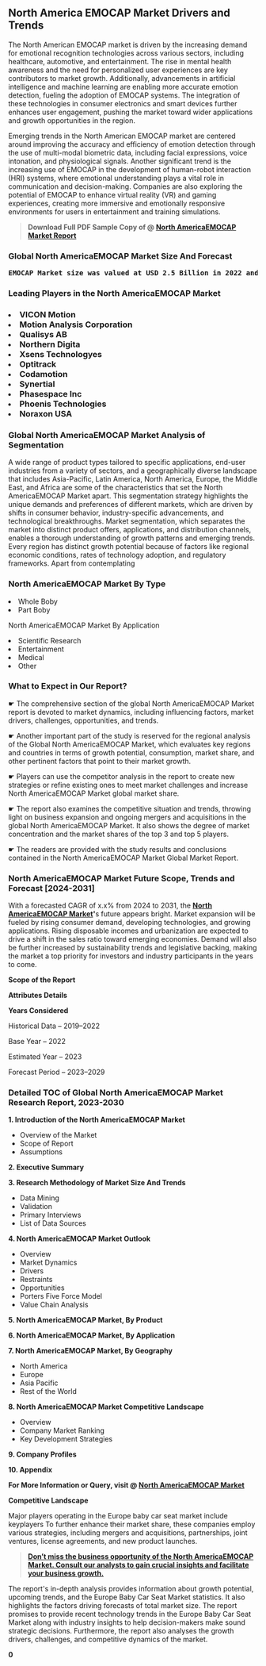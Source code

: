 <p><h2>North America EMOCAP Market Drivers and Trends</h2><p>The North American EMOCAP market is driven by the increasing demand for emotional recognition technologies across various sectors, including healthcare, automotive, and entertainment. The rise in mental health awareness and the need for personalized user experiences are key contributors to market growth. Additionally, advancements in artificial intelligence and machine learning are enabling more accurate emotion detection, fueling the adoption of EMOCAP systems. The integration of these technologies in consumer electronics and smart devices further enhances user engagement, pushing the market toward wider applications and growth opportunities in the region.</p><p>Emerging trends in the North American EMOCAP market are centered around improving the accuracy and efficiency of emotion detection through the use of multi-modal biometric data, including facial expressions, voice intonation, and physiological signals. Another significant trend is the increasing use of EMOCAP in the development of human-robot interaction (HRI) systems, where emotional understanding plays a vital role in communication and decision-making. Companies are also exploring the potential of EMOCAP to enhance virtual reality (VR) and gaming experiences, creating more immersive and emotionally responsive environments for users in entertainment and training simulations.</p></p><blockquote id="" class=""><strong>Download Full PDF Sample Copy of @&nbsp;<a href="https://www.verifiedmarketreports.com/download-sample/?rid=602666&utm_source=GitHub-Jan&utm_medium=260" target="_blank">North AmericaEMOCAP Market Report</a>&nbsp;&nbsp;</strong></blockquote><h3 id="" class=""><strong>Global&nbsp;North AmericaEMOCAP Market Size And Forecast</strong></h3><pre class="reader-text-block__code-block"><strong>EMOCAP Market size was valued at USD 2.5 Billion in 2022 and is projected to reach USD 6.1 Billion by 2030, growing at a CAGR of 12.6% from 2024 to 2030.</strong></pre><h3 id="" class="">Leading Players in the&nbsp;North AmericaEMOCAP Market</h3><h3 class=""></Li><Li>VICON Motion</Li><Li> Motion Analysis Corporation</Li><Li> Qualisys AB</Li><Li> Northern Digita</Li><Li> Xsens Technologyes</Li><Li> Optitrack</Li><Li> Codamotion</Li><Li> Synertial</Li><Li> Phasespace Inc</Li><Li> Phoenis Technologies</Li><Li> Noraxon USA</h3><h3 id="" class="">Global&nbsp;North AmericaEMOCAP Market Analysis of Segmentation</h3><p id="" class="">A wide range of product types tailored to specific applications, end-user industries from a variety of sectors, and a geographically diverse landscape that includes Asia-Pacific, Latin America, North America, Europe, the Middle East, and Africa are some of the characteristics that set the North AmericaEMOCAP Market apart. This segmentation strategy highlights the unique demands and preferences of different markets, which are driven by shifts in consumer behavior, industry-specific advancements, and technological breakthroughs. Market segmentation, which separates the market into distinct product offers, applications, and distribution channels, enables a thorough understanding of growth patterns and emerging trends. Every region has distinct growth potential because of factors like regional economic conditions, rates of technology adoption, and regulatory frameworks. Apart from contemplating</p><h3 id="" class="">North AmericaEMOCAP Market&nbsp;By Type</h3><p></Li><Li>Whole Boby</Li><Li> Part Boby</p><div class="" data-test-id=""><p>North AmericaEMOCAP Market&nbsp;By Application</p></div><p class=""></Li><Li>Scientific Research</Li><Li> Entertainment</Li><Li> Medical</Li><Li> Other</p><div class="" data-test-id=""><h3><span class="">What to Expect in Our Report?</span></h3></div><div class="" data-test-id=""><p><span class="">☛ The comprehensive section of the global North AmericaEMOCAP Market report is devoted to market dynamics, including influencing factors, market drivers, challenges, opportunities, and trends.</span></p></div><div class="" data-test-id=""><p><span class="">☛ Another important part of the study is reserved for the regional analysis of the Global North AmericaEMOCAP Market, which evaluates key regions and countries in terms of growth potential, consumption, market share, and other pertinent factors that point to their market growth.</span></p></div><div class="" data-test-id=""><p><span class="">☛ Players can use the competitor analysis in the report to create new strategies or refine existing ones to meet market challenges and increase North AmericaEMOCAP Market global market share.</span></p></div><div class="" data-test-id=""><p><span class="">☛ The report also examines the competitive situation and trends, throwing light on business expansion and ongoing mergers and acquisitions in the global North AmericaEMOCAP Market. It also shows the degree of market concentration and the market shares of the top 3 and top 5 players.</span></p></div><div class="" data-test-id=""><p><span class="">☛ The readers are provided with the study results and conclusions contained in the North AmericaEMOCAP Market Global Market Report.</span></p></div><div class="" data-test-id=""><h3><span class="">North AmericaEMOCAP Market Future Scope, Trends and Forecast [2024-2031]</span></h3></div><div class="" data-test-id=""><p><span class="">With a forecasted CAGR of x.x% from 2024 to 2031, the <strong><a href="https://www.verifiedmarketreports.com/download-sample/?rid=602666&utm_source=GitHub-Jan&utm_medium=260" target="_blank">North AmericaEMOCAP Market</a>'</strong>s future appears bright. Market expansion will be fueled by rising consumer demand, developing technologies, and growing applications. Rising disposable incomes and urbanization are expected to drive a shift in the sales ratio toward emerging economies. Demand will also be further increased by sustainability trends and legislative backing, making the market a top priority for investors and industry participants in the years to come.</span></p><p id="ember66" class="ember-view reader-text-block__paragraph"><strong>Scope of the Report</strong></p><p id="ember67" class="ember-view reader-text-block__paragraph"><strong>Attributes Details</strong></p><p id="ember68" class="ember-view reader-text-block__paragraph"><strong>Years Considered</strong></p><p id="ember69" class="ember-view reader-text-block__paragraph">Historical Data &ndash; 2019&ndash;2022</p><p id="ember70" class="ember-view reader-text-block__paragraph">Base Year &ndash; 2022</p><p id="ember71" class="ember-view reader-text-block__paragraph">Estimated Year &ndash; 2023</p><p id="ember72" class="ember-view reader-text-block__paragraph">Forecast Period &ndash; 2023&ndash;2029</p></div><h3 id="" class="">Detailed TOC of Global North AmericaEMOCAP Market Research Report, 2023-2030</h3><p id="" class=""><strong>1. Introduction of the North AmericaEMOCAP Market</strong></p><ul><li>Overview of the Market</li><li>Scope of Report</li><li>Assumptions</li></ul><p id="" class=""><strong>2. Executive Summary</strong></p><p id="" class=""><strong>3. Research Methodology of Market Size And Trends</strong></p><ul><li>Data Mining</li><li>Validation</li><li>Primary Interviews</li><li>List of Data Sources</li></ul><p id="" class=""><strong>4. North AmericaEMOCAP Market Outlook</strong></p><ul><li>Overview</li><li>Market Dynamics</li><li>Drivers</li><li>Restraints</li><li>Opportunities</li><li>Porters Five Force Model</li><li>Value Chain Analysis</li></ul><p id="" class=""><strong>5. North AmericaEMOCAP Market, By Product</strong></p><p id="" class=""><strong>6. North AmericaEMOCAP Market, By Application</strong></p><p id="" class=""><strong>7. North AmericaEMOCAP Market, By Geography</strong></p><ul><li>North America</li><li>Europe</li><li>Asia Pacific</li><li>Rest of the World</li></ul><p id="" class=""><strong>8. North AmericaEMOCAP Market Competitive Landscape</strong></p><ul><li>Overview</li><li>Company Market Ranking</li><li>Key Development Strategies</li></ul><p id="" class=""><strong>9. Company Profiles</strong></p><p id="" class=""><strong>10. Appendix</strong></p><p><strong>For More Information or Query, visit&nbsp;@ <a href="https://www.verifiedmarketreports.com/product/emocap-market/" target="_blank">North AmericaEMOCAP Market</a></strong></p><p id="ember61" class="ember-view reader-text-block__paragraph"><strong>Competitive Landscape</strong></p><p id="ember62" class="ember-view reader-text-block__paragraph">Major players operating in the Europe baby car seat market include keyplayers To further enhance their market share, these companies employ various strategies, including mergers and acquisitions, partnerships, joint ventures, license agreements, and new product launches.</p><blockquote id="ember63" class="ember-view reader-text-block__blockquote"><strong><a href="https://www.verifiedmarketreports.com/download-sample/?rid=602666&utm_source=GitHub-Jan&utm_medium=260" target="_blank">Don&rsquo;t miss the business opportunity of the North AmericaEMOCAP Market. Consult our analysts to gain crucial insights and facilitate your business growth.</a></strong></blockquote><p id="ember64" class="ember-view reader-text-block__paragraph">The report's in-depth analysis provides information about growth potential, upcoming trends, and the Europe Baby Car Seat Market statistics. It also highlights the factors driving forecasts of total market size. The report promises to provide recent technology trends in the Europe Baby Car Seat Market along with industry insights to help decision-makers make sound strategic decisions. Furthermore, the report also analyses the growth drivers, challenges, and competitive dynamics of the market.</p><p class="ember-view reader-text-block__paragraph"><strong>0</strong></p>
